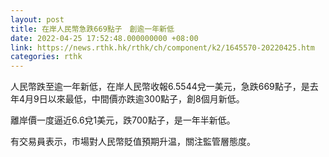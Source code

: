 ```yaml
---
layout: post
title: 在岸人民幣急跌669點子　創逾一年新低
date: 2022-04-25 17:52:48.000000000 +08:00
link: https://news.rthk.hk/rthk/ch/component/k2/1645570-20220425.htm
categories: rthk
---
```


人民幣跌至逾一年新低，在岸人民幣收報6.5544兌一美元，急跌669點子，是去年4月9日以來最低，中間價亦跌逾300點子，創8個月新低。

離岸價一度逼近6.6兌1美元，跌700點子，是一年半新低。

有交易員表示，市場對人民幣貶值預期升温，關注監管層態度。
